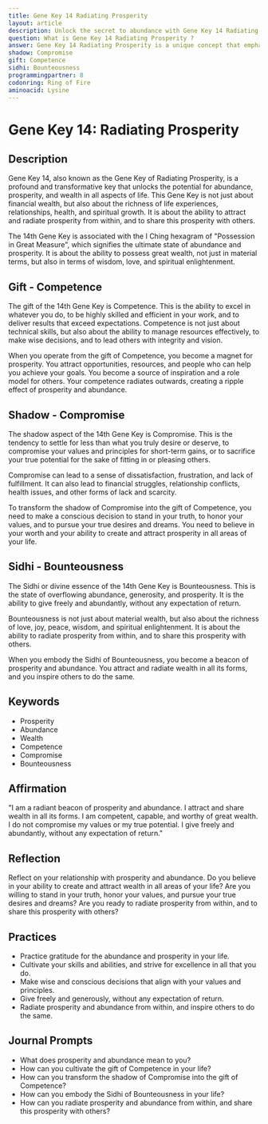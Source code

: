 ```yaml
---
title: Gene Key 14 Radiating Prosperity
layout: article
description: Unlock the secret to abundance with Gene Key 14 Radiating Prosperity. Discover how to attract wealth, enrich life experiences, and share prosperity with others. Start your journey today!
question: What is Gene Key 14 Radiating Prosperity ?
answer: Gene Key 14 Radiating Prosperity is a unique concept that emphasizes on the power of positivity and abundance. It suggests that by embracing love, generosity, and creativity, one can unlock a life of prosperity and success.
shadow: Compromise
gift: Competence
sidhi: Bounteousness
programmingpartner: 8
codonring: Ring of Fire
aminoacid: Lysine
---
```

# Gene Key 14: Radiating Prosperity

## Description

Gene Key 14, also known as the Gene Key of Radiating Prosperity, is a profound and transformative key that unlocks the potential for abundance, prosperity, and wealth in all aspects of life. This Gene Key is not just about financial wealth, but also about the richness of life experiences, relationships, health, and spiritual growth. It is about the ability to attract and radiate prosperity from within, and to share this prosperity with others.

The 14th Gene Key is associated with the I Ching hexagram of "Possession in Great Measure", which signifies the ultimate state of abundance and prosperity. It is about the ability to possess great wealth, not just in material terms, but also in terms of wisdom, love, and spiritual enlightenment.

## Gift - Competence

The gift of the 14th Gene Key is Competence. This is the ability to excel in whatever you do, to be highly skilled and efficient in your work, and to deliver results that exceed expectations. Competence is not just about technical skills, but also about the ability to manage resources effectively, to make wise decisions, and to lead others with integrity and vision.

When you operate from the gift of Competence, you become a magnet for prosperity. You attract opportunities, resources, and people who can help you achieve your goals. You become a source of inspiration and a role model for others. Your competence radiates outwards, creating a ripple effect of prosperity and abundance.

## Shadow - Compromise

The shadow aspect of the 14th Gene Key is Compromise. This is the tendency to settle for less than what you truly desire or deserve, to compromise your values and principles for short-term gains, or to sacrifice your true potential for the sake of fitting in or pleasing others.

Compromise can lead to a sense of dissatisfaction, frustration, and lack of fulfillment. It can also lead to financial struggles, relationship conflicts, health issues, and other forms of lack and scarcity.

To transform the shadow of Compromise into the gift of Competence, you need to make a conscious decision to stand in your truth, to honor your values, and to pursue your true desires and dreams. You need to believe in your worth and your ability to create and attract prosperity in all areas of your life.

## Sidhi - Bounteousness

The Sidhi or divine essence of the 14th Gene Key is Bounteousness. This is the state of overflowing abundance, generosity, and prosperity. It is the ability to give freely and abundantly, without any expectation of return.

Bounteousness is not just about material wealth, but also about the richness of love, joy, peace, wisdom, and spiritual enlightenment. It is about the ability to radiate prosperity from within, and to share this prosperity with others.

When you embody the Sidhi of Bounteousness, you become a beacon of prosperity and abundance. You attract and radiate wealth in all its forms, and you inspire others to do the same.

## Keywords

- Prosperity
- Abundance
- Wealth
- Competence
- Compromise
- Bounteousness

## Affirmation

"I am a radiant beacon of prosperity and abundance. I attract and share wealth in all its forms. I am competent, capable, and worthy of great wealth. I do not compromise my values or my true potential. I give freely and abundantly, without any expectation of return."

## Reflection

Reflect on your relationship with prosperity and abundance. Do you believe in your ability to create and attract wealth in all areas of your life? Are you willing to stand in your truth, honor your values, and pursue your true desires and dreams? Are you ready to radiate prosperity from within, and to share this prosperity with others?

## Practices

- Practice gratitude for the abundance and prosperity in your life.
- Cultivate your skills and abilities, and strive for excellence in all that you do.
- Make wise and conscious decisions that align with your values and principles.
- Give freely and generously, without any expectation of return.
- Radiate prosperity and abundance from within, and inspire others to do the same.

## Journal Prompts

- What does prosperity and abundance mean to you?
- How can you cultivate the gift of Competence in your life?
- How can you transform the shadow of Compromise into the gift of Competence?
- How can you embody the Sidhi of Bounteousness in your life?
- How can you radiate prosperity and abundance from within, and share this prosperity with others?